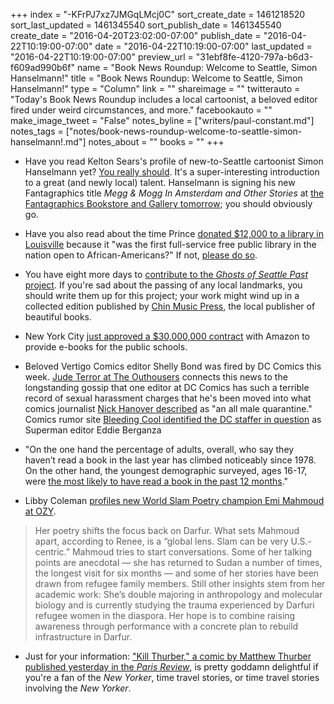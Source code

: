 +++
index = "-KFrPJ7xz7JMGqLMcj0C"
sort_create_date = 1461218520
sort_last_updated = 1461345540
sort_publish_date = 1461345540
create_date = "2016-04-20T23:02:00-07:00"
publish_date = "2016-04-22T10:19:00-07:00"
date = "2016-04-22T10:19:00-07:00"
last_updated = "2016-04-22T10:19:00-07:00"
preview_url = "31ebf8fe-4120-797a-b6d3-f609ad990b6f"
name = "Book News Roundup: Welcome to Seattle, Simon Hanselmann!"
title = "Book News Roundup: Welcome to Seattle, Simon Hanselmann!"
type = "Column"
link = ""
shareimage = ""
twitterauto = "Today's Book News Roundup includes a local cartoonist, a beloved editor fired under weird circumstances, and more."
facebookauto = ""
make_image_tweet = "False"
notes_byline = ["writers/paul-constant.md"]
notes_tags = ["notes/book-news-roundup-welcome-to-seattle-simon-hanselmann!.md"]
notes_about = ""
books = ""
+++
* Have you read Kelton Sears's profile of new-to-Seattle cartoonist Simon Hanselmann yet? [You really should](http://www.seattleweekly.com/home/963735-129/tasmanian-alt-comics-star-simon-hanselmann-is). It's a super-interesting introduction to a great (and newly local) talent. Hanselmann is signing his new Fantagraphics title *Megg & Mogg In Amsterdam and Other Stories* at [the Fantagraphics Bookstore and Gallery tomorrow](http://seattlereviewofbooks.com/notes/2016/04/20/your-week-in-readings-the-best-literary-events-from-april-20th-26th/); you should obviously go.

* Have you also read about the time Prince [donated $12,000 to a library in Louisville](http://wfpl.org/prince-once-gave-louisville-western-library-12000/) because it "was the first full-service free public library in the nation open to African-Americans?" If not, [please do so](http://wfpl.org/prince-once-gave-louisville-western-library-12000/).

* You have eight more days to [contribute to the *Ghosts of Seattle Past* project](https://www.facebook.com/seattleghosts/photos/a.476387139202244.1073741828.460971540743804/562028183971472/?type=3&theater). If you're sad about the passing of any local landmarks, you should write them up for this project; your work might wind up in a collected edition published by [Chin Music Press](http://chinmusicpress.com/), the local publisher of beautiful books.

* New York City [just approved a $30,000,000 contract](http://www.teleread.com/new-york-city-approves-30-million-school-e-book-deal-with-amazon/) with Amazon to provide e-books for the public schools.

* Beloved Vertigo Comics editor Shelly Bond was fired by DC Comics this week. [Jude Terror at The Outhousers](http://www.theouthousers.com/index.php/news/135141-dc-restructures-vertigo-fires-shelly-bond-provokes-naming-of-open-secret-sexual-harasser-in-upper-management.html) connects this news to the longstanding gossip that one editor at DC Comics has such a terrible record of sexual harassment charges that he's been moved into what comics journalist [Nick Hanover described](https://twitter.com/Nick_Hanover/status/722966423505498112) as "an all male quarantine." Comics rumor site [Bleeding Cool identified the DC staffer in question](http://www.bleedingcool.com/2016/04/21/sexual-harassment-allegations-against-superman-editor-eddie-berganza-revived/) as Superman editor Eddie Berganza

* "On the one hand the percentage of adults, overall, who say they haven’t read a book in the last year has climbed noticeably since 1978. On the other hand, the youngest demographic surveyed, ages 16-17, were [the most likely to have read a book in the past 12 months](http://thefutureofpublishing.com/2016/04/netflix-ceo-describes-publishings-dilemma/)."

* Libby Coleman [profiles new World Slam Poetry champion Emi Mahmoud at OZY](http://www.ozy.com/performance/the-slam-poetry-that-could-be-front-page-news/67257).

<blockquote>Her poetry shifts the focus back on Darfur. What sets Mahmoud apart, according to Renee, is a “global lens. Slam can be very U.S.-centric.” Mahmoud tries to start conversations. Some of her talking points are anecdotal — she has returned to Sudan a number of times, the longest visit for six months — and some of her stories have been drawn from refugee family members. Still other insights stem from her academic work: She’s double majoring in anthropology and molecular biology and is currently studying the trauma experienced by Darfuri refugee women in the diaspora. Her hope is to combine raising awareness through performance with a concrete plan to rebuild infrastructure in Darfur.</blockquote>

* Just for your information: ["Kill Thurber," a comic by Matthew Thurber published yesterday in the *Paris Review*](http://www.theparisreview.org/blog/2016/04/21/kill-thurber/), is pretty goddamn delightful if you're a fan of the *New Yorker*, time travel stories, or time travel stories involving the *New Yorker*.
